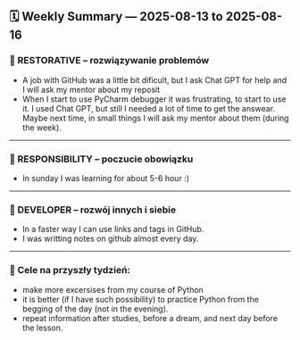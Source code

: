 ## 🗓️ Weekly Summary — 2025-08-13 to 2025-08-16

### 🔧 RESTORATIVE – rozwiązywanie problemów
- A job with GitHub was a little bit dificult, but I ask Chat GPT for help and I will ask my mentor about my reposit
- When I start to use PyCharm debugger it was frustrating, to start to use it. I used Chat GPT, but still I needed a lot of time to get the answear. Maybe next time, in small things I will ask my mentor about them (during the week).

---

### 🎯 RESPONSIBILITY – poczucie obowiązku
- In sunday I was learning for about 5-6 hour :)

---

### 🌱 DEVELOPER – rozwój innych i siebie
- In a faster way I can use links and tags in GitHub.
- I was writting notes on github almost every day.

---

### 🎯 Cele na przyszły tydzień:
- make more excersises from my course of Python
- it is better (if I have such possibility) to practice Python from the begging of the day (not in the evening).
- repeat information after studies, before a dream, and next day before the lesson.
